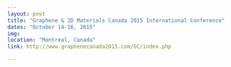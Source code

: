 ```yaml
---
layout: post
title: "Graphene & 2D Materials Canada 2015 International Conference"
dates: "October 14-16, 2015"
img: 
location: "Montreal, Canada"
link: http://www.graphenecanada2015.com/GC/index.php

---
```

